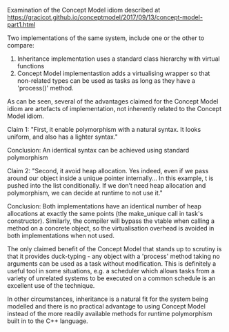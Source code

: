 Examination of the Concept Model idiom described at https://gracicot.github.io/conceptmodel/2017/09/13/concept-model-part1.html

Two implementations of the same system, include one or the other to compare:

1. Inheritance implementation uses a standard class hierarchy with virtual functions
2. Concept Model implementastion adds a virtualising wrapper so that non-related types can be used as tasks 
   as long as they have a 'process()' method.

As can be seen, several of the advantages claimed for the Concept Model idiom are artefacts of implementation, not
inherently related to the Concept Model idiom.

Claim 1: "First, it enable polymorphism with a natural syntax. It looks uniform, and also has a lighter syntax."

Conclusion: An identical syntax can be achieved using standard polymorphism

Claim 2: "Second, it avoid heap allocation. Yes indeed, even if we pass around our object inside a unique pointer internally...
    In this example, t is pushed into the list conditionally. If we don’t need heap allocation and polymorphism, 
    we can decide at runtime to not use it."
    
Conclusion:
    Both implementations have an identical number of heap allocations at exactly the same points (the make_unique call in task's constructor).
    Similarly, the compiler will bypass the vtable when calling a method on a concrete object, so the virtualisation overhead is avoided 
    in both implementations when not used.

The only claimed benefit of the Concept Model that stands up to scrutiny is that it provides duck-typing - any object with
a 'process' method taking no arguments  can be used as a task without modification.  This is definitely a useful tool in some
situations, e.g. a scheduler which allows tasks from a variety of unrelated systems to be executed on a common schedule is an
excellent use of the technique.

In other circumstances, inheritance is a natural fit for the system being modelled and there is no practical advantage to using 
Concept Model instead of the more readily available methods for runtime polymorphism built in to the C++ language.

